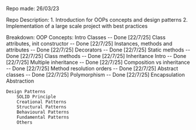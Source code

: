 Repo made: 26/03/23

Repo Description: 
    1. Introduction for OOPs concepts and design patterns 
    2. Implementation of a large scale project with best practices

Breakdown:
    OOP Concepts:
        Intro
            Classes  -- Done [22/7/25]
            Class attributes, init constructor  -- Done [22/7/25]
            Instances, methods and attributes  -- Done [22/7/25]
            Decorators -- Done [22/7/25]
            Static methods -- Done [22/7/25]
            Class methods -- Done [22/7/25]
        Inheritance
            Intro  -- Done [22/7/25]
            Multiple inheritance  -- Done [22/7/25]
            Composition vs inheritance -- Done [22/7/25]
            Method resolution orders  -- Done [22/7/25]
            Abstract classes  -- Done [22/7/25]
        Polymorphism   -- Done [22/7/25]
        Encapsulation
        Abstraction
        
    Design Patterns
        SOLID Principle
        Creational Patterns
        Structural Patterns
        Behavioural Patterns
        Fundamental Patterns
        Others